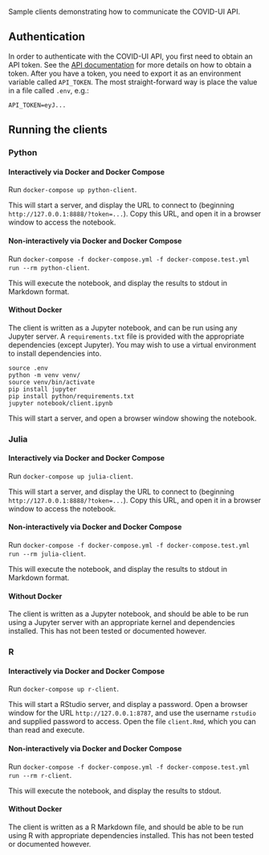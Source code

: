 Sample clients demonstrating how to communicate the COVID-UI API.

## Authentication

In order to authenticate with the COVID-UI API, you first need to obtain an API token.
See the [API documentation](https://covid-modelling-stg.epcc.ed.ac.uk/apidoc) for more details on how to obtain a token.
After you have a token, you need to export it as an environment variable called `API_TOKEN`.
The most straight-forward way is place the value in a file called `.env`, e.g.:

```
API_TOKEN=eyJ...
```

## Running the clients

### Python

#### Interactively via Docker and Docker Compose

Run `docker-compose up python-client`.

This will start a server, and display the URL to connect to (beginning `http://127.0.0.1:8888/?token=...`).
Copy this URL, and open it in a browser window to access the notebook.

#### Non-interactively via Docker and Docker Compose

Run `docker-compose -f docker-compose.yml -f docker-compose.test.yml run --rm python-client`.

This will execute the notebook, and display the results to stdout in Markdown format.

#### Without Docker

The client is written as a Jupyter notebook, and can be run using any Jupyter server.
A `requirements.txt` file is provided with the appropriate dependencies (except Jupyter).
You may wish to use a virtual environment to install dependencies into.

```
source .env
python -m venv venv/
source venv/bin/activate
pip install jupyter
pip install python/requirements.txt
jupyter notebook/client.ipynb
```

This will start a server, and open a browser window showing the notebook.

### Julia

#### Interactively via Docker and Docker Compose

Run `docker-compose up julia-client`.

This will start a server, and display the URL to connect to (beginning `http://127.0.0.1:8888/?token=...`).
Copy this URL, and open it in a browser window to access the notebook.

#### Non-interactively via Docker and Docker Compose

Run `docker-compose -f docker-compose.yml -f docker-compose.test.yml run --rm julia-client`.

This will execute the notebook, and display the results to stdout in Markdown format.

#### Without Docker

The client is written as a Jupyter notebook, and should be able to be run using a Jupyter server with an appropriate kernel and dependencies installed.
This has not been tested or documented however.

### R

#### Interactively via Docker and Docker Compose

Run `docker-compose up r-client`.

This will start a RStudio server, and display a password.
Open a browser window for the URL `http://127.0.0.1:8787`, and use the username `rstudio` and supplied password to access.
Open the file `client.Rmd`, which you can than read and execute.

#### Non-interactively via Docker and Docker Compose

Run `docker-compose -f docker-compose.yml -f docker-compose.test.yml run --rm r-client`.

This will execute the notebook, and display the results to stdout.

#### Without Docker

The client is written as a R Markdown file, and should be able to be run using R with appropriate dependencies installed.
This has not been tested or documented however.

